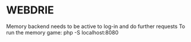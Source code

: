 # WEBDRIE

Memory backend needs to be active to log-in and do further requests
To run the memory game: php -S localhost:8080
